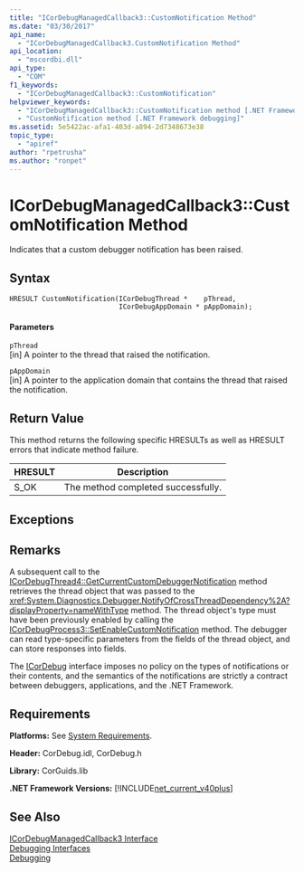 ```yaml
---
title: "ICorDebugManagedCallback3::CustomNotification Method"
ms.date: "03/30/2017"
api_name: 
  - "ICorDebugManagedCallback3.CustomNotification Method"
api_location: 
  - "mscordbi.dll"
api_type: 
  - "COM"
f1_keywords: 
  - "ICorDebugManagedCallback3::CustomNotification"
helpviewer_keywords: 
  - "ICorDebugManagedCallback3::CustomNotification method [.NET Framework debugging]"
  - "CustomNotification method [.NET Framework debugging]"
ms.assetid: 5e5422ac-afa1-403d-a894-2d7348673e38
topic_type: 
  - "apiref"
author: "rpetrusha"
ms.author: "ronpet"
---
```

# ICorDebugManagedCallback3::CustomNotification Method
Indicates that a custom debugger notification has been raised.  
  
## Syntax  
  
```  
HRESULT CustomNotification(ICorDebugThread *    pThread,  
                           ICorDebugAppDomain * pAppDomain);  
```  
  
#### Parameters  
 `pThread`  
 [in] A pointer to the thread that raised the notification.  
  
 `pAppDomain`  
 [in] A pointer to the application domain that contains the thread that raised the notification.  
  
## Return Value  
 This method returns the following specific HRESULTs as well as HRESULT errors that indicate method failure.  
  
|HRESULT|Description|  
|-------------|-----------------|  
|S_OK|The method completed successfully.|  
  
## Exceptions  
  
## Remarks  
 A subsequent call to the [ICorDebugThread4::GetCurrentCustomDebuggerNotification](../../../../docs/framework/unmanaged-api/debugging/icordebugthread4-getcurrentcustomdebuggernotification-method.md) method retrieves the thread object that was passed to the <xref:System.Diagnostics.Debugger.NotifyOfCrossThreadDependency%2A?displayProperty=nameWithType> method. The thread object's type must have been previously enabled by calling the [ICorDebugProcess3::SetEnableCustomNotification](../../../../docs/framework/unmanaged-api/debugging/icordebugprocess3-setenablecustomnotification-method.md) method. The debugger can read type-specific parameters from the fields of the thread object, and can store responses into fields.  
  
 The [ICorDebug](../../../../docs/framework/unmanaged-api/debugging/icordebug-interface.md) interface imposes no policy on the types of notifications or their contents, and the semantics of the notifications are strictly a contract between debuggers, applications, and the .NET Framework.  
  
## Requirements  
 **Platforms:** See [System Requirements](../../../../docs/framework/get-started/system-requirements.md).  
  
 **Header:** CorDebug.idl, CorDebug.h  
  
 **Library:** CorGuids.lib  
  
 **.NET Framework Versions:** [!INCLUDE[net_current_v40plus](../../../../includes/net-current-v40plus-md.md)]  
  
## See Also  
 [ICorDebugManagedCallback3 Interface](../../../../docs/framework/unmanaged-api/debugging/icordebugmanagedcallback3-interface.md)  
 [Debugging Interfaces](../../../../docs/framework/unmanaged-api/debugging/debugging-interfaces.md)  
 [Debugging](../../../../docs/framework/unmanaged-api/debugging/index.md)
